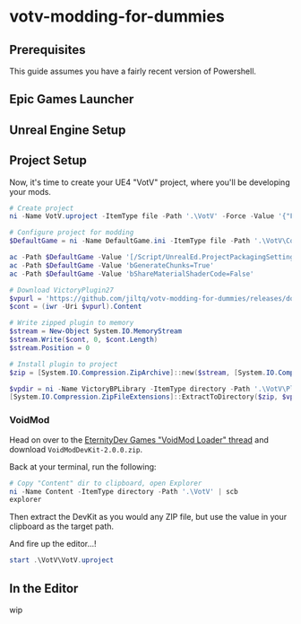 # votv-modding-for-dummies

## Prerequisites
This guide assumes you have a fairly recent version of Powershell.

## Epic Games Launcher

## Unreal Engine Setup

## Project Setup
Now, it's time to create your UE4 "VotV" project, where you'll be developing your mods.
```powershell
# Create project
ni -Name VotV.uproject -ItemType file -Path '.\VotV' -Force -Value '{"FileVersion":3,"EngineAssociation":"4.27"}'
```
```powershell
# Configure project for modding
$DefaultGame = ni -Name DefaultGame.ini -ItemType file -Path '.\VotV\Config' -Force

ac -Path $DefaultGame -Value '[/Script/UnrealEd.ProjectPackagingSettings]'
ac -Path $DefaultGame -Value 'bGenerateChunks=True'
ac -Path $DefaultGame -Value 'bShareMaterialShaderCode=False'
```
```powershell
# Download VictoryPlugin27
$vpurl = 'https://github.com/jiltq/votv-modding-for-dummies/releases/download/VictoryPlugin27/VictoryPlugin27.zip'
$cont = (iwr -Uri $vpurl).Content
```
```powershell
# Write zipped plugin to memory
$stream = New-Object System.IO.MemoryStream
$stream.Write($cont, 0, $cont.Length)
$stream.Position = 0
```
```powershell
# Install plugin to project
$zip = [System.IO.Compression.ZipArchive]::new($stream, [System.IO.Compression.ZipArchiveMode]::Read)

$vpdir = ni -Name VictoryBPLibrary -ItemType directory -Path '.\VotV\Plugins' -Force
[System.IO.Compression.ZipFileExtensions]::ExtractToDirectory($zip, $vpdir)
```
### VoidMod
Head on over to the [EternityDev Games "VoidMod Loader" thread](https://discord.com/channels/512287844258021376/1135662233460949002/1250255466928275537) and download `VoidModDevKit-2.0.0.zip`.

Back at your terminal, run the following:
```powershell
# Copy "Content" dir to clipboard, open Explorer
ni -Name Content -ItemType directory -Path '.\VotV' | scb
explorer
```
Then extract the DevKit as you would any ZIP file, but use the value in your clipboard as the target path.

And fire up the editor...!
```powershell
start .\VotV\VotV.uproject
```

## In the Editor
wip
